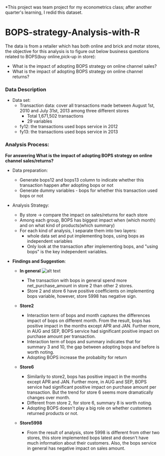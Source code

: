 *This project was team project for my econometrics class; after another quarter's learning, I redid this dataset.
# BOPS-strategy-Analysis-with-R
The data is from a retailer which has both online and brick and motar stores, the objective for this analysis is to figure out below business questions related to BOPS(buy online,pick-up in store): <br>
- What is the impact of adopting BOPS strategy on online channel sales?
- What is the impact of adopting BOPS strategy on online channel returns?


### Data Description <br>
- Data set: <br>
  - Transaction data: cover all transactions made between August 1st, 2010 and July 31st, 2013 among three different stores
    - Total 1,671,502 transactions
    - 29 variables
  - fy12: the transactions used bops service in 2012
  - fy13: the transactions used bops service in 2013

### Analysis Process:
**For answering What is the impact of adopting BOPS strategy on online channel sales/returns?**
- Data preparation:
  - Generate bops12 and bops13 column to indicate whether this transaction happen after adopting bops or not
  - Generate dummy variables - bops for whether this transaction used bops or not
 
- Analysis Strategy:
  - By store -> compare the impact on sales/returns for each store <br>
  - Among each group, BOPS has biggest impact when (which month) and on what kind of products(which summary)
  - For each kind of analysis, I separate them into two layers: <br>
    - whole data set and put implementing bops, using bops as independent variables
    - Only look at the transaction after implementing bops, and "using bops" is the key independent variables.
 
- **Findings and Suggestion**:
  - **In general**
  ![alt text](BOPS-strategy-Analysis-with-R/general_intepretation_whole.png)
    - The transaction with bops in general spend more net_purchase_amount in store 2 than other 2 stores.
    - Store 2 and store 6 have positive coefficients on implementing bops variable, however, store 5998 has negative sign.
  - **Store2**
    - Interaction term of bops and month captures the differences impact of bops on different month. From the result, bops has positive impact in the months except APR and JAN. Further more, in AUG and SEP, BOPS service had significant positive impact on purchase amount per transaction.
    - Interaction term of bops and summary indicates that for summary 3 and 10, the gap between adopting bops and before is worth noting.
    - Adopting BOPS increase the probabilty for return
  - **Store6**
    - Similarily to store2, bops has positive impact in the months except APR and JAN. Further more, in AUG and SEP, BOPS service had significant positive impact on purchase amount per transaction. But the trend for store 6 seems more dramatically changes over month.
    - Different from store 2, for store 6, summary 8 is worth noting.
    - Adopting BOPS doesn't play a big role on whether customers returned products or not.
     
  - **Store5998**
    - From the result of analysis, store 5998 is different from other two stores, this store implemented bops latest and doesn't have much information about their customers. Also, the bops service in general has negative impact on sales amount.
 
  
